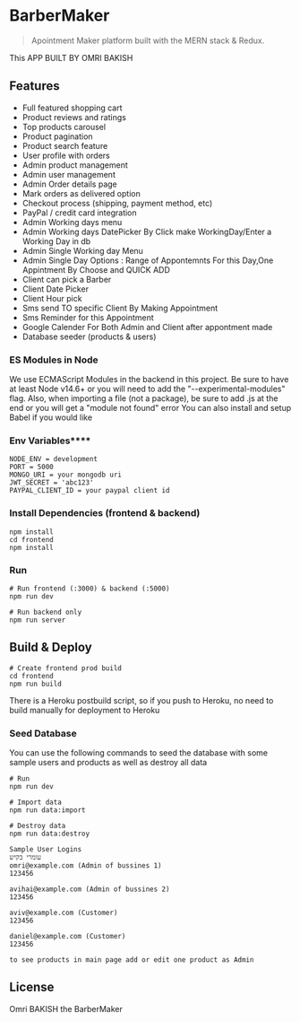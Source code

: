 # BarberMaker

> Apointment Maker platform built with the MERN stack & Redux.

This APP BUILT BY OMRI BAKISH


## Features

- Full featured shopping cart
- Product reviews and ratings
- Top products carousel
- Product pagination
- Product search feature
- User profile with orders
- Admin product management
- Admin user management
- Admin Order details page
- Mark orders as delivered option
- Checkout process (shipping, payment method, etc)
- PayPal / credit card integration
- Admin Working days menu
- Admin Working days DatePicker By Click make WorkingDay/Enter a Working Day in db
- Admin Single Working day Menu
- Admin Single Day Options : Range of Appontemnts For this Day,One Appintment By Choose and QUICK ADD 
- Client can pick a Barber
- Client Date Picker 
- Client Hour pick
- Sms send TO specific Client By Making Appointment
- Sms Reminder for this Appointment
- Google Calender For Both Admin and Client after appontment made
- Database seeder (products & users)
  


### ES Modules in Node
We use ECMAScript Modules in the backend in this project. Be sure to have at least Node v14.6+ or you will need to add the "--experimental-modules" flag.
Also, when importing a file (not a package), be sure to add .js at the end or you will get a "module not found" error
You can also install and setup Babel if you would like
### Env Variables****
```
NODE_ENV = development
PORT = 5000
MONGO_URI = your mongodb uri
JWT_SECRET = 'abc123'
PAYPAL_CLIENT_ID = your paypal client id
```

### Install Dependencies (frontend & backend)

```
npm install
cd frontend
npm install
```

### Run

```
# Run frontend (:3000) & backend (:5000)
npm run dev

# Run backend only
npm run server
```

## Build & Deploy

```
# Create frontend prod build
cd frontend
npm run build
```

There is a Heroku postbuild script, so if you push to Heroku, no need to build manually for deployment to Heroku

### Seed Database

You can use the following commands to seed the database with some sample users and products as well as destroy all data

```
# Run
npm run dev

# Import data
npm run data:import 

# Destroy data
npm run data:destroy
```

```
Sample User Logins
עומרי בקיש
omri@example.com (Admin of bussines 1)
123456

avihai@example.com (Admin of bussines 2)
123456

aviv@example.com (Customer)
123456

daniel@example.com (Customer)
123456

to see products in main page add or edit one product as Admin
``` 

## License
Omri BAKISH the BarberMaker
